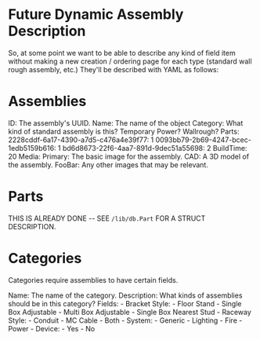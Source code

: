 # Future Dynamic Assembly Description

So, at some point we want to be able to describe any kind of field item without making a new creation / ordering page for each type (standard wall rough assembly, etc.)
They'll be described with YAML as follows:

# Assemblies

ID: The assembly's UUID.
Name: The name of the object
Category: What kind of standard assembly is this? Temporary Power? Wallrough?
Parts:
    2228cddf-6a17-4390-a7d5-c476a4e39f77: 1
    0093bb79-2b69-4247-bcec-1edb5159b616: 1
    bd6d8673-22f6-4aa7-891d-9dec51a55698: 2
BuildTime: 20
Media:
    Primary: The basic image for the assembly.
    CAD: A 3D model of the assembly.
    FooBar: Any other images that may be relevant.

# Parts

THIS IS ALREADY DONE -- SEE `/lib/db.Part` FOR A STRUCT DESCRIPTION.

# Categories

Categories require assemblies to have certain fields.

Name: The name of the category.
Description: What kinds of assemblies should be in this category?
Fields:
    - Bracket Style:
      - Floor Stand
      - Single Box Adjustable
      - Multi Box Adjustable
      - Single Box Nearest Stud
    - Raceway Style:
      - Conduit
      - MC Cable
      - Both
    - System:
      - Generic
      - Lighting
      - Fire
      - Power
    - Device:
      - Yes
      - No